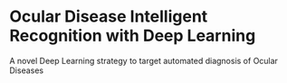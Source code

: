 # Ocular Disease Intelligent Recognition with Deep Learning
A novel Deep Learning strategy to target automated diagnosis of Ocular Diseases
